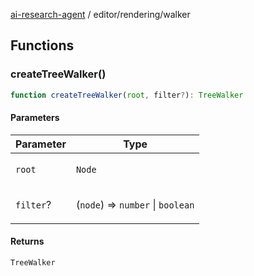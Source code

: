 [ai-research-agent](../../modules.md) / editor/rendering/walker

## Functions

### createTreeWalker()

```ts
function createTreeWalker(root, filter?): TreeWalker
```

#### Parameters

<table>
<thead>
<tr>
<th>Parameter</th>
<th>Type</th>
</tr>
</thead>
<tbody>
<tr>
<td>

`root`

</td>
<td>

`Node`

</td>
</tr>
<tr>
<td>

`filter`?

</td>
<td>

(`node`) => `number` \| `boolean`

</td>
</tr>
</tbody>
</table>

#### Returns

`TreeWalker`
